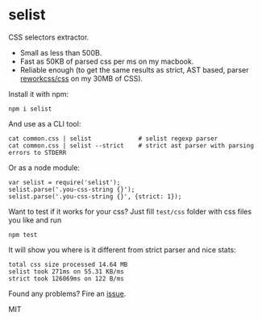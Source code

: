 selist
======

CSS selectors extractor.

* Small as less than 500B.
* Fast as 50KB of parsed css per ms on my macbook.
* Reliable enough (to get the same results as strict, AST based, parser</div> [reworkcss/css](https://github.com/reworkcss/css) on my 30MB of CSS).

Install it with npm:
```
npm i selist
```
And use as a CLI tool:
```
cat common.css | selist             # selist regexp parser
cat common.css | selist --strict    # strict ast parser with parsing errors to STDERR
```
Or as a node module:
```
var selist = require('selist');
selist.parse('.you-css-string {}');
selist.parse('.you-css-string {}', {strict: 1});
```

Want to test if it works for your css? Just fill `test/css` folder with css files you like and run
```
npm test
```
It will show you where is it different from strict parser and nice stats:
```
total css size processed 14.64 MB
selist took 271ms on 55.31 KB/ms
strict took 126069ms on 122 B/ms
```

Found any problems? Fire an [issue](https://github.com/artjock/selist/issues).

MIT
